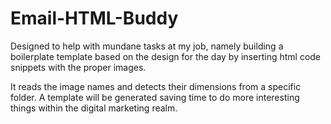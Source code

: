 # Email-HTML-Buddy
Designed to help with mundane tasks at my job, namely building a boilerplate template based on the design for the day by inserting html code snippets with the proper images. 

It reads the image names and detects their dimensions from a specific folder. A template will be generated saving time to do more interesting things within the digital marketing realm.
